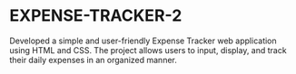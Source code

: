 # EXPENSE-TRACKER-2
Developed a simple and user-friendly Expense Tracker web application using HTML and CSS. The project allows users to input, display, and track their daily expenses in an organized manner.
